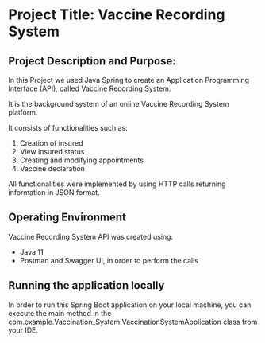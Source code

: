 # Project Title: Vaccine Recording System

## Project Description and Purpose:

In this Project we used Java Spring to create an Application Programming Interface (API), called Vaccine Recording System.

It is the background system of an online Vaccine Recording System platform.

It consists of functionalities such as:

1. Creation of insured
2. View insured status
3. Creating and modifying appointments
4. Vaccine declaration

All functionalities were implemented by using HTTP calls returning information in JSON format.

## Operating Environment
Vaccine Recording System API was created using:

- Java 11
- Postman and Swagger UI, in order to perform the calls

## Running the application locally
In order to run this Spring Boot application on your local machine, you can execute the main method in the com.example.Vaccination_System.VaccinationSystemApplication  class from your IDE.
